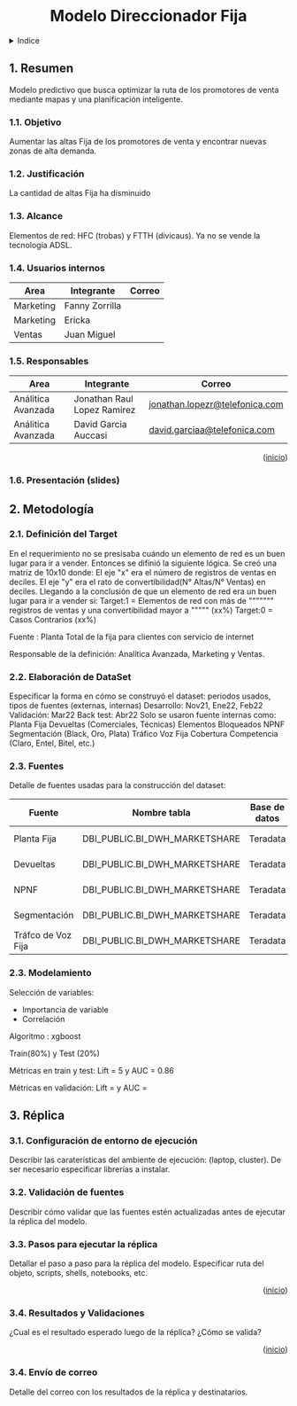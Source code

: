 <div id="top"></div>
<!-- PROJECT LOGO -->
<br />
<div>
  <h1 align="center">Modelo Direccionador Fija</h1> 
  </p>
</div>


<!-- Indice -->
<details>
  <summary>Indice</summary>
  <ol>
    <li>
      <a href="#resumen">Resumen</a>
      <ul>
        <li><a href="#objetivo">Objetivo</a></li>
      </ul>
    </li>
    <li>
      <a href="#metodologia">Metodología</a>
      <ul>
        <li><a href="#target">Definición del Target</a></li>
        <li><a href="#dataset">Elaboración del Dataset</a></li>
        <li><a href="#fuentes">Fuentes</a></li>
        <li><a href="#modelo">Modelamiento</a></li>
      </ul>
    </li>
    <li><a href="#replica">Réplica</a></li> 
    <ul>
        <li><a href="#entorno">Configuración de entorno</a></li>
        <li><a href="#validacion-fuentes">Validación de fuentes</a></li>
        <li><a href="#ejecutar-replica">Ejecutar réplica</a></li>
        <li><a href="#resultados">Resultados y validaciones</a></li>
        <li><a href="#correo">Correo</a></li>
    </ul>
  </ol>
</details>

<div id="resumen"></div>

## 1. Resumen

Modelo predictivo que busca optimizar la ruta de los promotores de venta mediante mapas y una planificación inteligente.
### 1.1. Objetivo
Aumentar las altas Fija de los promotores de venta y encontrar nuevas zonas de alta demanda.
### 1.2. Justificación
La cantidad de altas Fija ha disminuido
### 1.3. Alcance
Elementos de red: HFC (trobas) y FTTH (divicaus). Ya no se vende la tecnología ADSL.
### 1.4. Usuarios internos

|Area| Integrante| Correo |
|---|---|---|
|Marketing|Fanny Zorrilla|
|Marketing|Ericka|
|Ventas|Juan Miguel|

### 1.5. Responsables

|Area| Integrante| Correo |
|---|---|---|
|Análitica Avanzada|Jonathan Raul Lopez Ramirez	|jonathan.lopezr@telefonica.com
|Análitica Avanzada|David Garcia Auccasi|david.garciaa@telefonica.com
<p align="right">(<a href="#top">inicio</a>)</p>

### 1.6. Presentación (slides) 

<div id="metodologia"></div>

## 2. Metodología

<div id="target"></div>

### 2.1. Definición del Target
En el requerimiento no se presisaba cuándo un elemento de red es un buen lugar para ir a vender. Entonces se difinió la siguiente lógica.
Se creó una matriz de 10x10 donde:
  El eje "x" era el número de registros de ventas en deciles.
  El eje "y" era el rato de convertibilidad(N° Altas/N° Ventas) en deciles.
Llegando a la conclusión de que un elemento de red era un buen lugar para ir a vender si:
  Target:1 = Elementos de red con más de """"""" registros de ventas y una convertibilidad mayor a """"" (xx%)
  Target:0 = Casos Contrarios (xx%)
  
Fuente : Planta Total de la fija para clientes con servicio de internet

Responsable de la definición: Analítica Avanzada, Marketing y Ventas.

<div id="dataset"></div>

### 2.2. Elaboración de DataSet
Especificar la forma en cómo se construyó el dataset: periodos usados, tipos de fuentes (externas, internas)
Desarrollo: Nov21, Ene22, Feb22
Validación: Mar22
Back test: Abr22
Solo se usaron fuente internas como:
  Planta Fija
  Devueltas (Comerciales, Técnicas)
  Elementos Bloqueados
  NPNF
  Segmentación (Black, Oro, Plata)
  Tráfico Voz Fija
  Cobertura Competencia (Claro, Entel, Bitel, etc.)

<div id="fuentes"></div>

### 2.3. Fuentes 
Detalle de fuentes usadas para la construcción del dataset:

| Fuente | Nombre tabla | Base de datos | Responsable | Recurrencia | Actualización |
| ------ | ----------- | ----------- | ----------- | ----------- | ----------- |
| Planta Fija | DBI_PUBLIC.BI_DWH_MARKETSHARE | Teradata | Jordy Reateguí | Mensual | 12 cada mes |
| Devueltas | DBI_PUBLIC.BI_DWH_MARKETSHARE | Teradata | Jordy Reateguí | Mensual | 12 cada mes |
| NPNF | DBI_PUBLIC.BI_DWH_MARKETSHARE | Teradata | Jordy Reateguí | Mensual | 12 cada mes |
| Segmentación | DBI_PUBLIC.BI_DWH_MARKETSHARE | Teradata | Jordy Reateguí | Mensual | 12 cada mes |
| Tráfco de Voz Fija | DBI_PUBLIC.BI_DWH_MARKETSHARE | Teradata | Jordy Reateguí | Mensual | 12 cada mes | 

<div id="modelo"></div>

### 2.3. Modelamiento

Selección de variables:
  - Importancia de variable
  - Correlación

Algoritmo : xgboost

Train(80%) y Test (20%)

Métricas en train y test: Lift = 5 y AUC = 0.86

Métricas en validación: Lift =  y AUC = 

<div id="replica"></div>

## 3. Réplica

<div id="entorno"></div>

### 3.1. Configuración de entorno de ejecución
Describir las caraterísticas del ambiente de ejecución: (laptop, cluster). De ser necesario especificar librerías a instalar.

<div id="validacion-fuentes"></div>

### 3.2. Validación de fuentes
Describir cómo validar que las fuentes estén actualizadas antes de ejecutar la réplica del modelo.

<div id="ejecutar-replica"></div>

### 3.3. Pasos para ejecutar la réplica

Detallar el paso a paso para la réplica del modelo. Especificar ruta del objeto, scripts, shells, notebooks, etc.

<p align="right">(<a href="#top">inicio</a>)</p>

<div id="resultados"></div>

### 3.4. Resultados y Validaciones

¿Cual es el resultado esperado luego de la réplica? ¿Cómo se valida?

<p align="right">(<a href="#top">inicio</a>)</p>

<div id="correo"></div>

### 3.4. Envío de correo

Detalle del correo con los resultados de la réplica y destinatarios.
